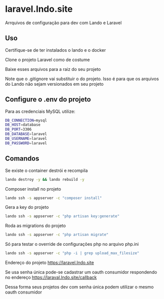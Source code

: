 # laravel.lndo.site

Arrquivos de configuração para dev com Lando e Laravel

## Uso

Certifique-se de ter instalados o lando e o docker

Clone o projeto Laravel como de costume

Baixe esses arquivos para a raiz do seu projeto

Note que o .gitignore vai substituir o do projeto. Isso é para que os arquivos do Lando não sejam versionados em seu projeto

## Configure o .env do projeto

Para as credenciais MySQL utilize:

```bash
DB_CONNECTION=mysql
DB_HOST=database
DB_PORT=3306
DB_DATABASE=laravel
DB_USERNAME=laravel
DB_PASSWORD=laravel
```

## Comandos

Se existe o container destrói e recompila
```bash
lando destroy -y && lando rebuild -y
```

Composer install no projeto
```bash
lando ssh -s appserver -c "composer install"
```

Gera a key do projeto
```bash
lando ssh -s appserver -c "php artisan key:generate"
```

Roda as migrations do projeto
```bash
lando ssh -s appserver -c "php artisan migrate"
```

Só para testar o override de configurações php no arquivo php.ini
```bash
lando ssh -s appserver -c "php -i | grep upload_max_filesize"
```
Endereço do projeto
https://laravel.lndo.site

Se usa senha única pode-se cadastrar um oauth consumidor respondendo no endereço 
https://laraval.lndo.site/callback 

Dessa forma seus projetos dev com senha única podem utilizar o mesmo oauth consumidor

